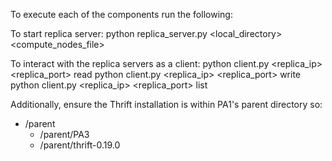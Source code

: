To execute each of the components run the following:

To start replica server: 
python replica_server.py <local_directory> <compute_nodes_file> <port>

To interact with the replica servers as a client: 
python client.py <replica_ip> <replica_port> read <filename>
python client.py <replica_ip> <replica_port> write <filepath>
python client.py <replica_ip> <replica_port> list

Additionally, ensure the Thrift installation is within PA1's parent directory so:
- /parent
    - /parent/PA3
    - /parent/thrift-0.19.0
